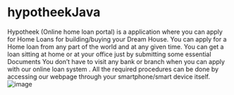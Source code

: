 # hypotheekJava
Hypotheek (Online home loan portal) is a application where you can apply for Home Loans for building/buying your Dream House.
You can apply for a Home  loan from any part of the world and at any given time. You can get a loan sitting at home or at your office just by submitting some essential Documents
You don’t have to visit any bank or branch when you can apply with  our online loan system . All the required procedures  can be done by accessing  our webpage through your smartphone/smart device itself. 
![image](https://user-images.githubusercontent.com/91466048/189477879-ccbc6308-c28f-4f86-9cdc-ec03140e06fa.png)
